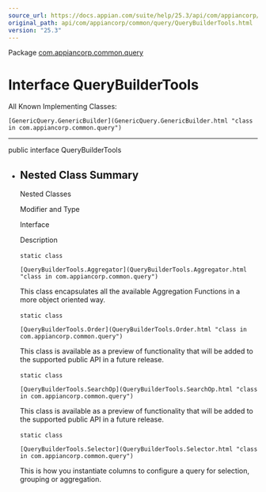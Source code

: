 ```yaml
---
source_url: https://docs.appian.com/suite/help/25.3/api/com/appiancorp/common/query/QueryBuilderTools.html
original_path: api/com/appiancorp/common/query/QueryBuilderTools.html
version: "25.3"
---
```


Package [com.appiancorp.common.query](package-summary.html)

# Interface QueryBuilderTools

All Known Implementing Classes:

`[GenericQuery.GenericBuilder](GenericQuery.GenericBuilder.html "class in com.appiancorp.common.query")`

* * *

public interface QueryBuilderTools

-   ## Nested Class Summary

    Nested Classes

    Modifier and Type

    Interface

    Description

    `static class` 

    `[QueryBuilderTools.Aggregator](QueryBuilderTools.Aggregator.html "class in com.appiancorp.common.query")`

    This class encapsulates all the available Aggregation Functions in a more object oriented way.

    `static class` 

    `[QueryBuilderTools.Order](QueryBuilderTools.Order.html "class in com.appiancorp.common.query")`

    This class is available as a preview of functionality that will be added to the supported public API in a future release.

    `static class` 

    `[QueryBuilderTools.SearchOp](QueryBuilderTools.SearchOp.html "class in com.appiancorp.common.query")`

    This class is available as a preview of functionality that will be added to the supported public API in a future release.

    `static class` 

    `[QueryBuilderTools.Selector](QueryBuilderTools.Selector.html "class in com.appiancorp.common.query")`

    This is how you instantiate columns to configure a query for selection, grouping or aggregation.